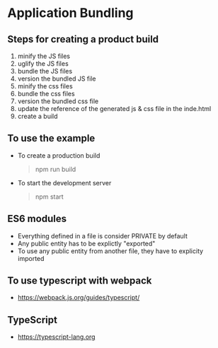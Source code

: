 # Application Bundling

## Steps for creating a product build
1. minify the JS files
2. uglify the JS files
3. bundle the JS files
4. version the bundled JS file
5. minify the css files
6. bundle the css files
7. version the bundled css file
8. update the reference of the generated js & css file in the inde.html
9. create a build

## To use the example
- To create a production build
    > npm run build
- To start the development server
    > npm start

## ES6 modules
- Everything defined in a file is consider PRIVATE by default
- Any public entity has to be explictly "exported"
- To use any public entity from another file, they have to explicity imported

## To use typescript with webpack
- https://webpack.js.org/guides/typescript/

## TypeScript
- https://typescript-lang.org

